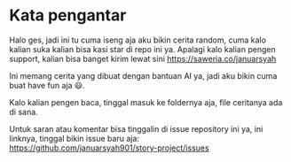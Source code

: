 # Kata pengantar
Halo ges, jadi ini tu cuma iseng aja aku bikin cerita random, cuma kalo kalian suka kalian bisa kasi star di repo ini ya. Apalagi kalo kalian pengen support, kalian bisa banget kirim lewat sini https://saweria.co/januarsyah

Ini memang cerita yang dibuat dengan bantuan AI ya, jadi aku bikin cuma buat have fun aja 😃.

Kalo kalian pengen baca, tinggal masuk ke foldernya aja, file ceritanya ada di sana.

Untuk saran atau komentar bisa tinggalin di issue repository ini ya, ini linknya, tinggal bikin issue baru aja: https://github.com/januarsyah901/story-project/issues


